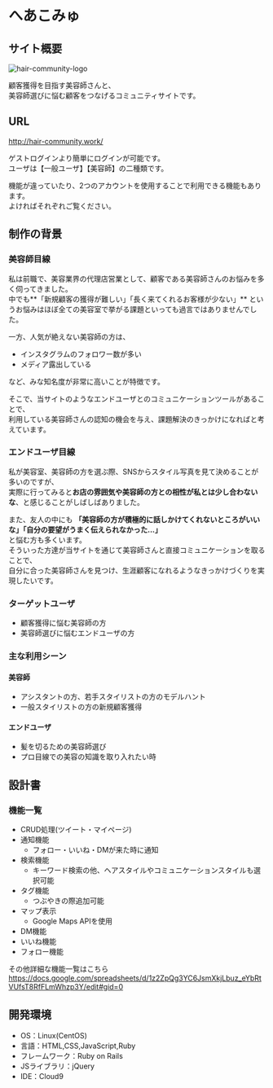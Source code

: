 # へあこみゅ

## サイト概要

![hair-community-logo](https://user-images.githubusercontent.com/71372573/107901326-b4875180-6f86-11eb-9df0-dbd3e81c5c44.png)

顧客獲得を目指す美容師さんと、  
美容師選びに悩む顧客をつなげるコミュニティサイトです。

## URL

http://hair-community.work/

ゲストログインより簡単にログインが可能です。  
ユーザは【一般ユーザ】【美容師】の二種類です。

機能が違っていたり、2つのアカウントを使用することで利用できる機能もあります。  
よければそれぞれご覧ください。

## 制作の背景

### 美容師目線
私は前職で、美容業界の代理店営業として、顧客である美容師さんのお悩みを多く伺ってきました。  
中でも**「新規顧客の獲得が難しい」「長く来てくれるお客様が少ない」**
というお悩みはほぼ全ての美容室で挙がる課題といっても過言ではありませんでした。

一方、人気が絶えない美容師の方は、
- インスタグラムのフォロワー数が多い
- メディア露出している  

など、みな知名度が非常に高いことが特徴です。  

そこで、当サイトのようなエンドユーザとのコミュニケーションツールがあることで、  
利用している美容師さんの認知の機会を与え、課題解決のきっかけになればと考えています。

### エンドユーザ目線
私が美容室、美容師の方を選ぶ際、SNSからスタイル写真を見て決めることが多いのですが、   
実際に行ってみると**お店の雰囲気や美容師の方との相性が私とは少し合わないな**、と感じることがしばしばありました。  

また、友人の中にも
**「美容師の方が積極的に話しかけてくれないところがいいな」「自分の要望がうまく伝えられなかった...」**  
と悩む方も多くいます。  
そういった方達が当サイトを通じて美容師さんと直接コミュニケーションを取ることで、  
自分に合った美容師さんを見つけ、生涯顧客になれるようなきっかけづくりを実現したいです。

### ターゲットユーザ
- 顧客獲得に悩む美容師の方
- 美容師選びに悩むエンドユーザの方

### 主な利用シーン

#### 美容師
- アシスタントの方、若手スタイリストの方のモデルハント
- 一般スタイリストの方の新規顧客獲得

#### エンドユーザ
- 髪を切るための美容師選び
- プロ目線での美容の知識を取り入れたい時

## 設計書

### 機能一覧
- CRUD処理(ツイート・マイページ)
- 通知機能
  - フォロー・いいね・DMが来た時に通知
- 検索機能
  - キーワード検索の他、ヘアスタイルやコミュニケーションスタイルも選択可能
- タグ機能
  - つぶやきの際追加可能
- マップ表示
  - Google Maps APIを使用
- DM機能
- いいね機能
- フォロー機能

その他詳細な機能一覧はこちら
https://docs.google.com/spreadsheets/d/1z2ZpQg3YC6JsmXkjLbuz_eYbRtVUfsT8RfFLmWhzp3Y/edit#gid=0

## 開発環境
- OS：Linux(CentOS)
- 言語：HTML,CSS,JavaScript,Ruby
- フレームワーク：Ruby on Rails
- JSライブラリ：jQuery
- IDE：Cloud9

<!--## 使用素材-->
<!--- 外部サービスの画像素材・音声素材を使用した場合は、必ずサービス名とURLを明記してください。-->
<!--- 使用しない場合は、使用素材の項目をREADMEから削除してください。-->
